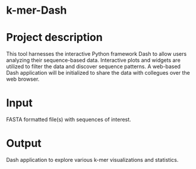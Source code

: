 # k-mer-Dash 


# Project description
This tool harnesses the interactive Python framework Dash to allow users analyzing their sequence-based data.
Interactive plots and widgets are utilized to filter the data and discover sequence patterns.
A web-based Dash application will be initialized to share the data with collegues over the web browser.  
 
# Input
FASTA formatted file(s) with sequences of interest.

# Output
Dash application to explore various k-mer visualizations and statistics.
